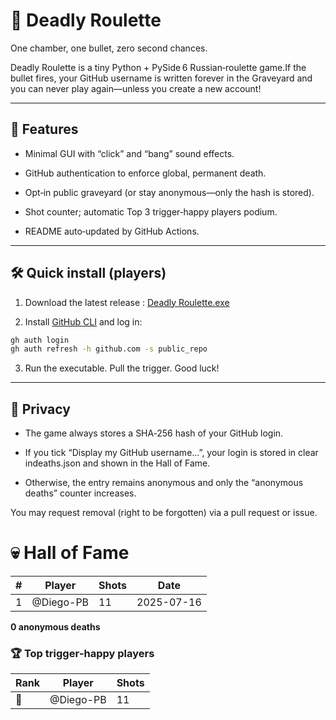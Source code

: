 # 🎲 Deadly Roulette

One chamber, one bullet, zero second chances.

Deadly Roulette is a tiny Python + PySide 6 Russian‑roulette game.If the bullet fires, your GitHub username is written forever in the Graveyard and you can never play again—unless you create a new account!

---

## 🚀 Features

- Minimal GUI with “click” and “bang” sound effects.

- GitHub authentication to enforce global, permanent death.

- Opt‑in public graveyard (or stay anonymous—only the hash is stored).

- Shot counter; automatic Top 3 trigger‑happy players podium.

- README auto‑updated by GitHub Actions.

---

## 🛠️ Quick install (players)

1. Download the latest release : [Deadly Roulette.exe](https://github.com/Diego-PB/Deadly-Roulette/releases/latest)

2. Install [GitHub CLI](https://cli.github.com/) and log in:

```bash
gh auth login
gh auth refresh -h github.com -s public_repo
```

3. Run the executable. Pull the trigger. Good luck!

---

## 🔐 Privacy

- The game always stores a SHA‑256 hash of your GitHub login.

- If you tick “Display my GitHub username…”, your login is stored in clear indeaths.json and shown in the Hall of Fame.

- Otherwise, the entry remains anonymous and only the “anonymous deaths” counter increases.

You may request removal (right to be forgotten) via a pull request or issue.

<!--GRAVEYARD_START-->

# 💀 Hall of Fame

| # | Player | Shots | Date |
|---|---|---|---|
| 1 | @Diego-PB | 11 | 2025-07-16 |

**0 anonymous deaths**

### 🏆 Top trigger‑happy players

| Rank | Player | Shots |
|---|---|---|
| 🥇 | @Diego-PB | 11 |
<!--GRAVEYARD_END-->
